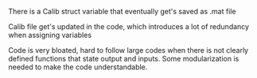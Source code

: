 There is a Calib struct variable that eventually get's saved as .mat file

Calib file get's updated in the code, which introduces a lot of redundancy when assigning variables

Code is very bloated, hard to follow large codes when there is not clearly defined functions that state output and inputs. 
Some modularization is needed to make the code understandable.